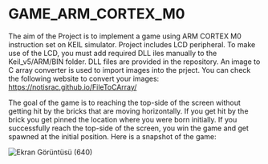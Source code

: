 # GAME_ARM_CORTEX_M0
  The aim of the Project is to implement a game using ARM CORTEX M0 instruction set on KEIL simulator. Project includes LCD peripheral. To make use of the LCD, you must add required DLL iles manually to the Keil_v5/ARM/BIN folder. DLL files are provided in the repository.
  An image to C array converter is used to import images into the prject. You can check the following website to convert your 
  images: https://notisrac.github.io/FileToCArray/

  The goal of the game is to reaching the top-side of the screen without getting hit by the bricks that are moving horizontally. If you get hit by the brick you get pinned the location where you were born initially. If you successfully reach the top-side of the screen, you win the game and get spawned at the initial position.
 Here is a snapshot of the game:

![Ekran Görüntüsü (640)](https://github.com/basarkomurcu/GAME_ARM_CORTEX_M0/assets/134771511/9d3102cd-e3d4-46ae-8cba-c74d2a17ca58)
